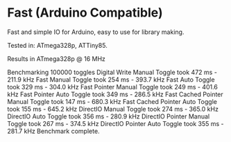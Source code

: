# Fast (Arduino Compatible)

Fast and simple IO for Arduino, easy to use for library making.

Tested in: ATmega328p, ATTiny85.

Results in ATmega328p @ 16 MHz

Benchmarking 100000 toggles 
Digital Write Manual Toggle took 472 ms - 211.9 kHz
Fast Manual Toggle took 254 ms - 393.7 kHz
Fast Auto Toggle took 329 ms - 304.0 kHz
Fast Pointer Manual Toggle took 249 ms - 401.6 kHz
Fast Pointer Auto Toggle took 349 ms - 286.5 kHz
Fast Cached Pointer Manual Toggle took 147 ms - 680.3 kHz
Fast Cached Pointer Auto Toggle took 155 ms - 645.2 kHz
DirectIO Manual Toggle took 274 ms - 365.0 kHz
DirectIO Auto Toggle took 356 ms - 280.9 kHz
DirectIO Pointer Manual Toggle took 267 ms - 374.5 kHz
DirectIO Pointer Auto Toggle took 355 ms - 281.7 kHz
Benchmark complete.